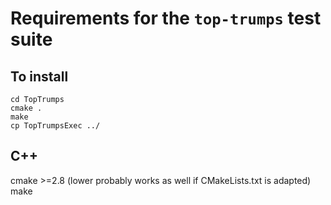 # Requirements for the `top-trumps` test suite

## To install
````
cd TopTrumps
cmake .
make
cp TopTrumpsExec ../
````


## C++
cmake >=2.8 (lower probably works as well if CMakeLists.txt is adapted)
make
